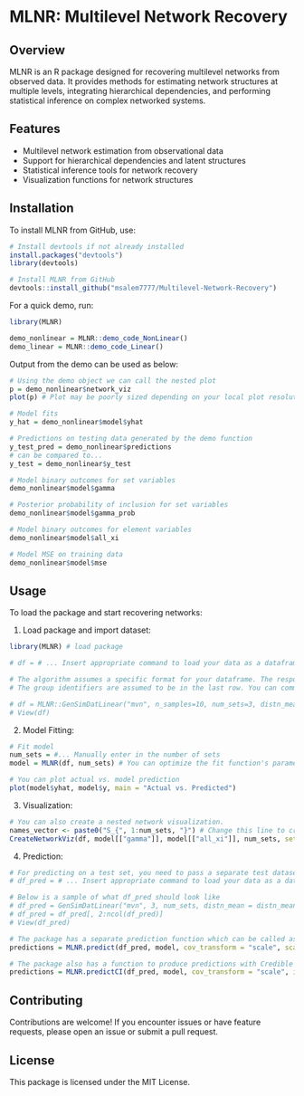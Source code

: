 # **MLNR: Multilevel Network Recovery**  

## **Overview**  
MLNR is an R package designed for recovering multilevel networks from observed data. It provides methods for estimating network structures at multiple levels, integrating hierarchical dependencies, and performing statistical inference on complex networked systems.  

## **Features**  
- Multilevel network estimation from observational data  
- Support for hierarchical dependencies and latent structures  
- Statistical inference tools for network recovery  
- Visualization functions for network structures  

## **Installation**  
To install MLNR from GitHub, use:  

```r
# Install devtools if not already installed
install.packages("devtools")
library(devtools)

# Install MLNR from GitHub
devtools::install_github("msalem7777/Multilevel-Network-Recovery")
```

For a quick demo, run:

```r
library(MLNR)

demo_nonlinear = MLNR::demo_code_NonLinear()
demo_linear = MLNR::demo_code_Linear()
```

Output from the demo can be used as below:

```r
# Using the demo object we can call the nested plot
p = demo_nonlinear$network_viz
plot(p) # Plot may be poorly sized depending on your local plot resolution settings. Adapting that fixes plot issues.

# Model fits
y_hat = demo_nonlinear$model$yhat

# Predictions on testing data generated by the demo function
y_test_pred = demo_nonlinear$predictions
# can be compared to...
y_test = demo_nonlinear$y_test

# Model binary outcomes for set variables
demo_nonlinear$model$gamma

# Posterior probability of inclusion for set variables
demo_nonlinear$model$gamma_prob

# Model binary outcomes for element variables
demo_nonlinear$model$all_xi

# Model MSE on training data
demo_nonlinear$model$mse
```

## **Usage**
To load the package and start recovering networks:

1) Load package and import dataset:

```r
library(MLNR) # load package

# df = # ... Insert appropriate command to load your data as a dataframe in R

# The algorithm assumes a specific format for your dataframe. The response variable is assumed to be in the first column. 
# The group identifiers are assumed to be in the last row. You can comment out the below lines for a sample dataframe.

# df = MLNR::GenSimDatLinear("mvn", n_samples=10, num_sets=3, distn_mean = 5, distn_sd = 1, skew = 0)
# View(df)
```

2) Model Fitting:
```r
# Fit model
num_sets = #... Manually enter in the number of sets
model = MLNR(df, num_sets) # You can optimize the fit function's parameters for a better performance on your dataset 

# You can plot actual vs. model prediction
plot(model$yhat, model$y, main = "Actual vs. Predicted")
```

3) Visualization:
```r
# You can also create a nested network visualization.
names_vector <- paste0("S_{", 1:num_sets, "}") # Change this line to create custom set names
CreateNetworkViz(df, model[["gamma"]], model[["all_xi"]], num_sets, set_names = names_vector) # Creates a visualization of the network. Connected elements/sets are all relevant to the response
```

4) Prediction:
```r
# For predicting on a test set, you need to pass a separate test dataset
# df_pred = # ... Insert appropriate command to load your data as a dataframe in R

# Below is a sample of what df_pred should look like
# df_pred = GenSimDatLinear("mvn", 3, num_sets, distn_mean = distn_mean, distn_sd = distn_sd, skew = skew)
# df_pred = df_pred[, 2:ncol(df_pred)]
# View(df_pred)

# The package has a separate prediction function which can be called as:
predictions = MLNR.predict(df_pred, model, cov_transform = "scale", scale_up = TRUE)

# The package also has a function to produce predictions with Credible Intervals
predictions = MLNR.predictCI(df_pred, model, cov_transform = "scale", interval = "credible", scale_up = TRUE)
```

## **Contributing**
Contributions are welcome! If you encounter issues or have feature requests, please open an issue or submit a pull request.

## **License**
This package is licensed under the MIT License.
